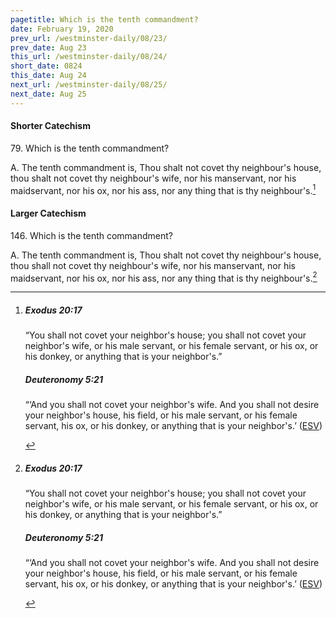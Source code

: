 ```yaml
---
pagetitle: Which is the tenth commandment?
date: February 19, 2020
prev_url: /westminster-daily/08/23/
prev_date: Aug 23
this_url: /westminster-daily/08/24/
short_date: 0824
this_date: Aug 24
next_url: /westminster-daily/08/25/
next_date: Aug 25
---
```


#### Shorter Catechism

79\. Which is the tenth commandment?

A. The tenth commandment is, Thou shalt not covet thy neighbour's house, thou shalt not covet thy neighbour's wife, nor his manservant, nor his maidservant, nor his ox, nor his ass, nor any thing that is thy neighbour's.[^fnref:wsc1]


[^fnref:wsc1]: <div class="esv"><h5>Exodus 20:17</h5> <div class="esv-text"><p id="p02020017.01-1">&#8220;You shall not covet your neighbor's house; you shall not covet your neighbor's wife, or his male servant, or his female servant, or his ox, or his donkey, or anything that is your neighbor's.&#8221;</p> </div><h5>Deuteronomy 5:21</h5> <div class="esv-text"><p id="p05005021.01-2">&#8220;&#8216;And you shall not covet your neighbor's wife. And you shall not desire your neighbor's house, his field, or his male servant, or his female servant, his ox, or his donkey, or anything that is your neighbor's.&#8217;  (<a href="http://www.esv.org" class="copyright">ESV</a>)</p> </div> </div>


#### Larger Catechism

146\. Which is the tenth commandment?

A. The tenth commandment is, Thou shalt not covet thy neighbour's house, thou shall not covet thy neighbour's wife, nor his manservant, nor his maidservant, nor his ox, nor his ass, nor any thing that is thy neighbour's.[^fnref:wlc1]


[^fnref:wlc1]: <div class="esv"><h5>Exodus 20:17</h5> <div class="esv-text"><p id="p02020017.01-1">&#8220;You shall not covet your neighbor's house; you shall not covet your neighbor's wife, or his male servant, or his female servant, or his ox, or his donkey, or anything that is your neighbor's.&#8221;</p> </div><h5>Deuteronomy 5:21</h5> <div class="esv-text"><p id="p05005021.01-2">&#8220;&#8216;And you shall not covet your neighbor's wife. And you shall not desire your neighbor's house, his field, or his male servant, or his female servant, his ox, or his donkey, or anything that is your neighbor's.&#8217;  (<a href="http://www.esv.org" class="copyright">ESV</a>)</p> </div> </div>

